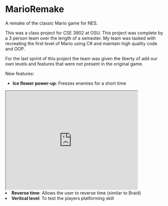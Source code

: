 # MarioRemake
A remake of the classic Mario game for NES.

<p>This was a class project for CSE 3902 at OSU. This project was complete by a 3 person team over the length of a semester.
My team was tasked with recreating the first level of Mario using C# and maintain high quality code and OOP.</p>

<p>For the last sprint of this project the team was given the liberty of add our own levels and features that were not present
in the original game.</p>

New features:
- <b>Ice flower power-up</b>: Freezes enemies for a short time

<iframe width="420" height="315"
src="https://youtu.be/Qo-ijEslcdc">
</iframe

- <b>Reverse time</b>: Allows the user to reverse time (similar to Braid)
- <b>Veritcal level</b>: To test the players platforming skill
